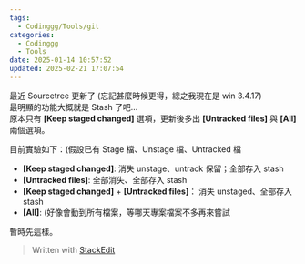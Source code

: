 ```yaml
---
tags:
  - Codinggg/Tools/git
categories:
  - Codinggg
  - Tools
date: 2025-01-14 10:57:52
updated: 2025-02-21 17:07:54
---
```

最近 Sourcetree 更新了 (忘記甚麼時候更得，總之我現在是 win 3.4.17)  
最明顯的功能大概就是 Stash 了吧...  
原本只有 **[Keep staged changed]** 選項，更新後多出 **[Untracked files]** 與 **[All]** 兩個選項。

目前實驗如下：(假設已有 Stage 檔、Unstage 檔、Untracked 檔
- **[Keep staged changed]**: 消失 unstage、untrack 保留；全部存入 stash
- **[Untracked files]**: 全部消失、全部存入 stash
- **[Keep staged changed]** + **[Untracked files]**： 消失 unstaged、全部存入 stash
- **[All]**: (好像會動到所有檔案，等哪天專案檔案不多再來嘗試

暫時先這樣。

> Written with [StackEdit](https://stackedit.io/)